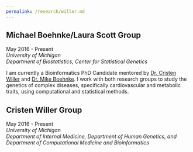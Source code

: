 ```yaml
---
permalink: /research/willer.md
---
```


## Michael Boehnke/Laura Scott Group
May 2016 - Present  
*University of Michigan*  
*Department of Biostatistics, Center for Statistical Genetics*  

I am currently a Bioinformatics PhD Candidate mentored by [Dr. Cristen Willer](http://www.umich.edu/~willerim/index.html) and [Dr. Mike Boehnke](https://sph.umich.edu/faculty-profiles/boehnke-michael.html). I work with both research groups to study the genetics of complex diseases, specifically cardiovascular and metabolic traits, using computational and statistical methods.

## Cristen Willer Group
May 2016 - Present  
*University of Michigan*  
*Department of Internal Medicine, Department of Human Genetics, and Department of Computational Medicine and Bioinformatics*  
